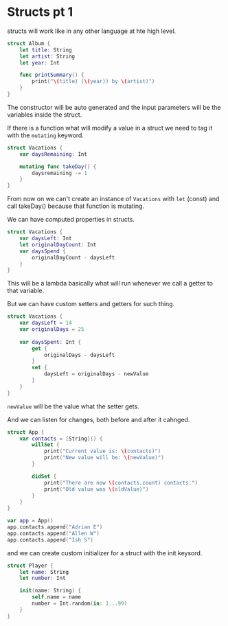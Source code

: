 # Structs pt 1
structs will work like in any other language
at hte high level.
```swift
struct Album {
    let title: String
    let artist: String
    let year: Int

    func printSummary() {
        print("\(title) (\(year)) by \(artist)")
    }
}
```
The constructor will be auto generated and the input parameters will be the 
variables inside the struct.

If there is a function what will modify a value in a struct
we need to tag it with the `mutating` keyword.
```swift
struct Vacations {
    var daysRemaining: Int

    mutating func takeDay() {
        daysremaining -= 1
    }
}
```
From now on we can't create an instance of `Vacations`
with `let` (const) and call takeDay() because that function is mutating.

We can have computed properties in structs.
```swift
struct Vacations {
    var daysLeft: Int
    let originalDayCount: Int
    var daysSpend {
        originalDayCount - daysLeft
    }
}
```

This will be a lambda basically what will run whenever we 
call a getter to that variable.

But we can have custom setters and getters for such thing.
```swift
struct Vacations {
    var daysLeft = 14
    var originalDays = 25
    
    var daysSpent: Int {
        get {
            originalDays - daysLeft
        }
        set {
            daysLeft = originalDays - newValue
        }
    }
}

```
`newValue` will be the value what the setter gets.

And we can listen for changes, both before and after it cahnged.
```swift
struct App {
    var contacts = [String]() {
        willSet {
            print("Current value is: \(contacts)")
            print("New value will be: \(newValue)")
        }

        didSet {
            print("There are now \(contacts.count) contacts.")
            print("Old value was \(oldValue)")
        }
    }
}

var app = App()
app.contacts.append("Adrian E")
app.contacts.append("Allen W")
app.contacts.append("Ish S")
```

and we can create custom initializer 
for a struct with the init keysord.
```swift
struct Player {
    let name: String
    let number: Int

    init(name: String) {
        self.name = name
        number = Int.random(in: 1...99)
    }
}
```
